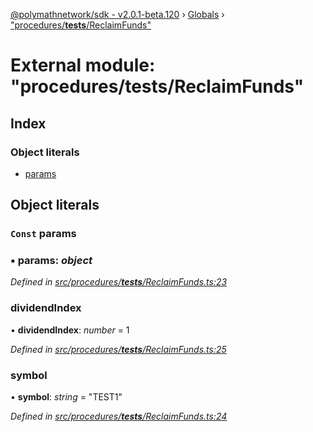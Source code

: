 [@polymathnetwork/sdk - v2.0.1-beta.120](../README.md) › [Globals](../globals.md) › ["procedures/**tests**/ReclaimFunds"](_procedures___tests___reclaimfunds_.md)

# External module: "procedures/**tests**/ReclaimFunds"

## Index

### Object literals

- [params](_procedures___tests___reclaimfunds_.md#const-params)

## Object literals

### `Const` params

### ▪ **params**: _object_

_Defined in [src/procedures/**tests**/ReclaimFunds.ts:23](https://github.com/PolymathNetwork/polymath-sdk/blob/1da5bc5/src/procedures/__tests__/ReclaimFunds.ts#L23)_

### dividendIndex

• **dividendIndex**: _number_ = 1

_Defined in [src/procedures/**tests**/ReclaimFunds.ts:25](https://github.com/PolymathNetwork/polymath-sdk/blob/1da5bc5/src/procedures/__tests__/ReclaimFunds.ts#L25)_

### symbol

• **symbol**: _string_ = "TEST1"

_Defined in [src/procedures/**tests**/ReclaimFunds.ts:24](https://github.com/PolymathNetwork/polymath-sdk/blob/1da5bc5/src/procedures/__tests__/ReclaimFunds.ts#L24)_
